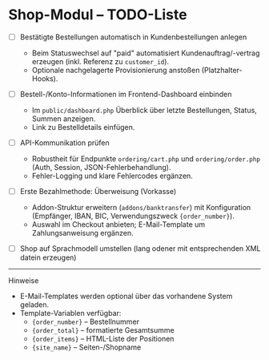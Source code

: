 # Shop-Modul – TODO-Liste

- [ ] Bestätigte Bestellungen automatisch in Kundenbestellungen anlegen
  - Beim Statuswechsel auf "paid" automatisiert Kundenauftrag/-vertrag erzeugen (inkl. Referenz zu `customer_id`).
  - Optionale nachgelagerte Provisionierung anstoßen (Platzhalter-Hooks).

- [ ] Bestell-/Konto-Informationen im Frontend-Dashboard einbinden
  - Im `public/dashboard.php` Überblick über letzte Bestellungen, Status, Summen anzeigen.
  - Link zu Bestelldetails einfügen.

- [ ] API-Kommunikation prüfen
  - Robustheit für Endpunkte `ordering/cart.php` und `ordering/order.php` (Auth, Session, JSON-Fehlerbehandlung).
  - Fehler-Logging und klare Fehlercodes ergänzen.

- [ ] Erste Bezahlmethode: Überweisung (Vorkasse)
  - Addon-Struktur erweitern (`addons/banktransfer`) mit Konfiguration (Empfänger, IBAN, BIC, Verwendungszweck `{order_number}`).
  - Auswahl im Checkout anbieten; E-Mail-Template um Zahlungsanweisung ergänzen.

- [ ] Shop auf Sprachmodell umstellen (lang odener mit entsprechenden XML datein erzeugen)

---

Hinweise
- E-Mail-Templates werden optional über das vorhandene System geladen.
- Template-Variablen verfügbar:
  - `{order_number}` – Bestellnummer
  - `{order_total}` – formatierte Gesamtsumme
  - `{order_items}` – HTML-Liste der Positionen
  - `{site_name}` – Seiten-/Shopname


